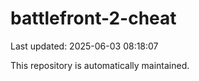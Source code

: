 # battlefront-2-cheat

Last updated: 2025-06-03 08:18:07

This repository is automatically maintained.
